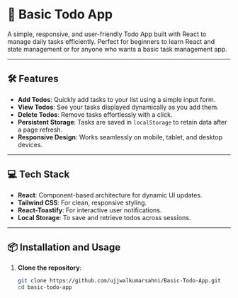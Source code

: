# 🚀 Basic Todo App

A simple, responsive, and user-friendly Todo App built with React to manage daily tasks efficiently. Perfect for beginners to learn React and state management or for anyone who wants a basic task management app.  

---

## 🛠 Features
- **Add Todos**: Quickly add tasks to your list using a simple input form.
- **View Todos**: See your tasks displayed dynamically as you add them.
- **Delete Todos**: Remove tasks effortlessly with a click.
- **Persistent Storage**: Tasks are saved in `localStorage` to retain data after a page refresh.
- **Responsive Design**: Works seamlessly on mobile, tablet, and desktop devices.

---

## 💻 Tech Stack
- **React**: Component-based architecture for dynamic UI updates.
- **Tailwind CSS**: For clean, responsive styling.
- **React-Toastify**: For interactive user notifications.
- **Local Storage**: To save and retrieve todos across sessions.

---

## 📦 Installation and Usage
1. **Clone the repository**:
   ```bash
   git clone https://github.com/ujjwalkumarsahni/Basic-Todo-App.git
   cd basic-todo-app

